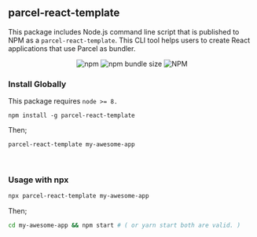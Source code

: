 
## parcel-react-template

This package includes Node.js command line script that is published to NPM as a `parcel-react-template`.
This CLI tool helps users to create React applications that use Parcel as bundler. 

<div align="center">

![npm](https://img.shields.io/npm/v/parcel-react-template?color=green&style=for-the-badge)
![npm bundle size](https://img.shields.io/bundlephobia/minzip/parcel-react-template?style=for-the-badge&color=red)
![NPM](https://img.shields.io/npm/l/kanca?color=blue&style=for-the-badge)

</div>

### Install Globally

This package requires `node >= 8.`

```npm
npm install -g parcel-react-template
```

Then;

```bash
parcel-react-template my-awesome-app
```

<br/>

### Usage with npx

```bash
npx parcel-react-template my-awesome-app
```

Then;

```bash
cd my-awesome-app && npm start # ( or yarn start both are valid. )
```
